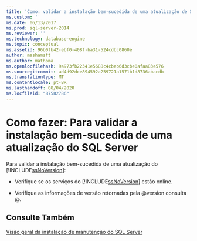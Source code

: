 ```yaml
---
title: 'Como: validar a instalação bem-sucedida de uma atualização de SQL Server | Microsoft Docs'
ms.custom: ''
ms.date: 06/13/2017
ms.prod: sql-server-2014
ms.reviewer: ''
ms.technology: database-engine
ms.topic: conceptual
ms.assetid: 96b0fb42-ebf0-408f-ba31-524cdbc0860e
author: mashamsft
ms.author: mathoma
ms.openlocfilehash: 9a973fb22341e5688c4cbeb6d3cbe0afaa83e576
ms.sourcegitcommit: ad4d92dce894592a259721a1571b1d8736abacdb
ms.translationtype: MT
ms.contentlocale: pt-BR
ms.lasthandoff: 08/04/2020
ms.locfileid: "87582786"
---
```

# <a name="how-to-validate-successful-installation-of-a-sql-server-update"></a>Como fazer: Para validar a instalação bem-sucedida de uma atualização do SQL Server
  Para validar a instalação bem-sucedida de uma atualização do [!INCLUDE[ssNoVersion](../../includes/ssnoversion-md.md)]:  
  
-   Verifique se os serviços do [!INCLUDE[ssNoVersion](../../includes/ssnoversion-md.md)] estão online.  
  
-   Verifique as informações de versão retornadas pela @version consulta @.  
  
## <a name="see-also"></a>Consulte Também  
 [Visão geral da instalação de manutenção do SQL Server](../../../2014/sql-server/install/overview-of-sql-server-servicing-installation.md)  
  
  
